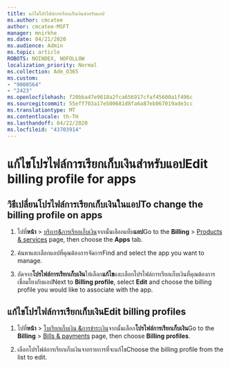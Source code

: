```yaml
---
title: แก้ไขโปรไฟล์การเรียกเก็บเงินสําหรับแอป
ms.author: cmcatee
author: cmcatee-MSFT
manager: mnirkhe
ms.date: 04/21/2020
ms.audience: Admin
ms.topic: article
ROBOTS: NOINDEX, NOFOLLOW
localization_priority: Normal
ms.collection: Adm_O365
ms.custom:
- "9000564"
- "2423"
ms.openlocfilehash: f20bba47e9618a2fca656917cfaf45600a1f496c
ms.sourcegitcommit: 55eff703a17e500681d8fa6a87eb067019ade3cc
ms.translationtype: MT
ms.contentlocale: th-TH
ms.lasthandoff: 04/22/2020
ms.locfileid: "43703914"
---
```

# <a name="edit-billing-profile-for-apps"></a><span data-ttu-id="7c714-102">แก้ไขโปรไฟล์การเรียกเก็บเงินสําหรับแอป</span><span class="sxs-lookup"><span data-stu-id="7c714-102">Edit billing profile for apps</span></span>

## <a name="to-change-the-billing-profile-on-apps"></a><span data-ttu-id="7c714-103">วิธีเปลี่ยนโปรไฟล์การเรียกเก็บเงินในแอป</span><span class="sxs-lookup"><span data-stu-id="7c714-103">To change the billing profile on apps</span></span>

1. <span data-ttu-id="7c714-104">ไปที่**หน้า** > [บริการ&การเรียกเก็บเงิน](https://go.microsoft.com/fwlink/p/?linkid=842054)จากนั้นเลือกแท็บ**แอป**</span><span class="sxs-lookup"><span data-stu-id="7c714-104">Go to the **Billing** > [Products & services](https://go.microsoft.com/fwlink/p/?linkid=842054) page, then choose the **Apps** tab.</span></span>

2. <span data-ttu-id="7c714-105">ค้นหาและเลือกแอปที่คุณต้องการจัดการ</span><span class="sxs-lookup"><span data-stu-id="7c714-105">Find and select the app you want to manage.</span></span>  

3. <span data-ttu-id="7c714-106">ถัดจาก**โปรไฟล์การเรียกเก็บเงิน**ให้เลือก**แก้ไข**และเลือกโปรไฟล์การเรียกเก็บเงินที่คุณต้องการเชื่อมโยงกับแอป</span><span class="sxs-lookup"><span data-stu-id="7c714-106">Next to **Billing profile**, select **Edit** and choose the billing profile you would like to associate with the app.</span></span>

## <a name="edit-billing-profiles"></a><span data-ttu-id="7c714-107">แก้ไขโปรไฟล์การเรียกเก็บเงิน</span><span class="sxs-lookup"><span data-stu-id="7c714-107">Edit billing profiles</span></span>

1. <span data-ttu-id="7c714-108">ไปที่**หน้า** > [ใบเรียกเก็บเงิน &การชําระเงิน](https://go.microsoft.com/fwlink/p/?linkid=848039)จากนั้นเลือก**โปรไฟล์การเรียกเก็บเงิน**</span><span class="sxs-lookup"><span data-stu-id="7c714-108">Go to the **Billing** > [Bills & payments](https://go.microsoft.com/fwlink/p/?linkid=848039) page, then choose **Billing profiles**.</span></span>

2. <span data-ttu-id="7c714-109">เลือกโปรไฟล์การเรียกเก็บเงินจากรายการที่จะแก้ไข</span><span class="sxs-lookup"><span data-stu-id="7c714-109">Choose the billing profile from the list to edit.</span></span>